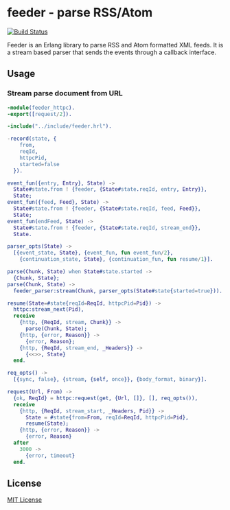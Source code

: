 # feeder - parse RSS/Atom

[![Build Status](https://secure.travis-ci.org/michaelnisi/feeder.png)](http://travis-ci.org/michaelnisi/feeder)

Feeder is an Erlang library to parse RSS and Atom formatted XML feeds. It is a stream based parser that sends the events through a callback interface.

## Usage

### Stream parse document from URL

```Erlang
-module(feeder_httpc).
-export([request/2]).

-include("../include/feeder.hrl").

-record(state, {
    from,
    reqId,
    httpcPid,
    started=false
  }).

event_fun({entry, Entry}, State) ->
  State#state.from ! {feeder, {State#state.reqId, entry, Entry}},
  State;
event_fun({feed, Feed}, State) ->
  State#state.from ! {feeder, {State#state.reqId, feed, Feed}},
  State;
event_fun(endFeed, State) ->
  State#state.from ! {feeder, {State#state.reqId, stream_end}},
  State.

parser_opts(State) ->
  [{event_state, State}, {event_fun, fun event_fun/2},
    {continuation_state, State}, {continuation_fun, fun resume/1}].

parse(Chunk, State) when State#state.started ->
  {Chunk, State};
parse(Chunk, State) ->
  feeder_parser:stream(Chunk, parser_opts(State#state{started=true})).

resume(State=#state{reqId=ReqId, httpcPid=Pid}) ->
  httpc:stream_next(Pid),
  receive
    {http, {ReqId, stream, Chunk}} ->
      parse(Chunk, State);
    {http, {error, Reason}} ->
      {error, Reason};
    {http, {ReqId, stream_end, _Headers}} ->
      {<<>>, State}
  end.

req_opts() ->
  [{sync, false}, {stream, {self, once}}, {body_format, binary}].

request(Url, From) ->
  {ok, ReqId} = httpc:request(get, {Url, []}, [], req_opts()),
  receive
    {http, {ReqId, stream_start, _Headers, Pid}} ->
      State = #state{from=From, reqId=ReqId, httpcPid=Pid},
      resume(State);
    {http, {error, Reason}} ->
      {error, Reason}
  after
    3000 ->
      {error, timeout}
  end.
```
## License

[MIT License](https://raw.github.com/michaelnisi/feeder/master/LICENSE)
